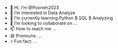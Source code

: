 - 👋 Hi, I’m @Pooneh2023
- 👀 I’m interested in Data Analyze
- 🌱 I’m currently learning Python $ SQL $ Analyzing 
- 💞️ I’m looking to collaborate on ...
- 📫 How to reach me ...
- 😄 Pronouns: ...
- ⚡ Fun fact: ...

<!---
Pooneh2023/Pooneh2023 is a ✨ special ✨ repository because its `README.md` (this file) appears on your GitHub profile.
You can click the Preview link to take a look at your changes.
--->
